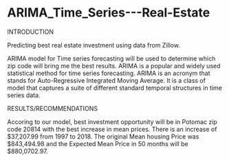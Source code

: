 # ARIMA_Time_Series---Real-Estate

INTRODUCTION

Predicting best real estate investment using data from Zillow. 

ARIMA model for Time series forecasting will be used to determine which zip code will bring me the best results. 
ARIMA is a popular and widely used statistical method for time series forecasting. 
ARIMA is an acronym that stands for Auto-Regressive Integrated Moving Average.
It is a class of model that captures a suite of different standard temporal structures in time series data.

RESULTS/RECOMMENDATIONS

Accoring to our model, best investment opportunity will be in Potomac zip code 20814 with the
best increase in mean prices. There is an increase of $37,207.99 from 1997 to 2018. The original Mean housing Price was $843,494.98 and the Expected Mean Price in 50 months will be $880,0702.97.

